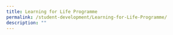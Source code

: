 ```yaml
---
title: Learning for Life Programme
permalink: /student-development/Learning-for-Life-Programme/
description: ""
---
```

